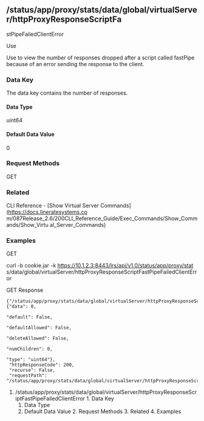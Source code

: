 ## /status/app/proxy/stats/data/global/virtualServer/httpProxyResponseScriptFa
stPipeFailedClientError

Use

Use to view the number of responses dropped after a script called fastPipe
because of an error sending the response to the client.

### Data Key

The data key contains the number of responses.

#### Data Type

uint64

#### Default Data Value

0

### Request Methods

GET

### Related

CLI Reference - [Show Virtual Server Commands](https://docs.lineratesystems.co
m/087Release_2.6/200CLI_Reference_Guide/Exec_Commands/Show_Commands/Show_Virtu
al_Server_Commands)

### Examples

GET

curl -b cookie.jar -k https://10.1.2.3:8443/lrs/api/v1.0/status/app/proxy/stat
s/data/global/virtualServer/httpProxyResponseScriptFastPipeFailedClientError

GET Response

    
    {"/status/app/proxy/stats/data/global/virtualServer/httpProxyResponseScriptFastPipeFailedClientError": {"data": 0,
                                                                                                             "default": False,
                                                                                                             "defaultAllowed": False,
                                                                                                             "deleteAllowed": False,
                                                                                                             "numChildren": 0,
                                                                                                             "type": "uint64"},
     "httpResponseCode": 200,
     "recurse": False,
     "requestPath": "/status/app/proxy/stats/data/global/virtualServer/httpProxyResponseScriptFastPipeFailedClientError"}
    

  1. /status/app/proxy/stats/data/global/virtualServer/httpProxyResponseScriptFastPipeFailedClientError
    1. Data Key
      1. Data Type
      2. Default Data Value
    2. Request Methods
    3. Related
    4. Examples

